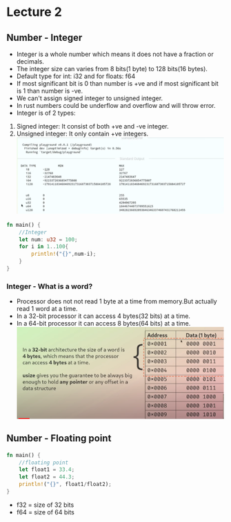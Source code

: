 # Lecture 2

## Number - Integer
* Integer is a whole number which means it does not have a fraction or decimals.
* The integer size can varies from 8 bits(1 byte) to 128 bits(16 bytes).
* Default type for int: i32 and for floats: f64
* If most significant bit is 0 than number is +ve and if most significant bit is 1 than number is -ve.
* We can't assign signed integer to unsigned integer.
* In rust numbers could be underflow and overflow and will throw error.
* Integer is of 2 types:
1. Signed integer: It consist of both +ve and -ve integer.
2. Unsigned integer: It only contain +ve integers.
![alt text](<Screenshot (219).png>)

```rust
fn main() {
    //Integer
    let num: u32 = 100;
    for i in 1..100{
        println!("{}",num-i);
    }
}
```

### Integer - What is a word?
* Processor does not not read 1 byte at a time from memory.But actually read 1 word at a time.
* In a 32-bit processor it can access 4 bytes(32 bits) at a time.
* In a 64-bit processor it can access 8 bytes(64 bits) at a time.
![alt text](<Screenshot (221).png>)

## Number - Floating point
```rust
fn main() {
    //floating point
    let float1 = 33.4;
    let float2 = 44.3;
    println!("{}", float1/float2);
}
```
* f32 = size of 32 bits
* f64 = size of 64 bits

